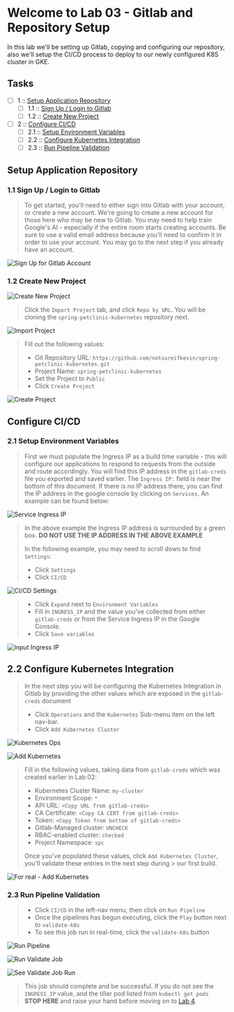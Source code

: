 Welcome to Lab 03 - Gitlab and Repository Setup
===

In this lab we'll be setting up Gitlab, copying and configuring our repository, also we'll setup the CI/CD process to deploy to our newly configured K8S cluster in GKE.

## Tasks

- [ ] 1 :: [Setup Application Repository](https://gitlab.com/opentracing-workshop/lab-notes/tree/master/lab-03#setup-application-repository)
  - [ ] 1.1 :: [Sign Up / Login to Gitlab](https://gitlab.com/opentracing-workshop/lab-notes/tree/master/lab-03#11-sign-up-login-to-gitlab)
  - [ ] 1.2 :: [Create New Project](https://gitlab.com/opentracing-workshop/lab-notes/tree/master/lab-03#12-create-new-project)
- [ ] 2 :: [Configure CI/CD](https://gitlab.com/opentracing-workshop/lab-notes/tree/master/lab-03#configure-cicd)
  - [ ] 2.1 :: [Setup Environment Variables](https://gitlab.com/opentracing-workshop/lab-notes/tree/master/lab-03#21-setup-environment-variables)
  - [ ] 2.2 :: [Configure Kubernetes Integration](https://gitlab.com/opentracing-workshop/lab-notes/tree/master/lab-03#22-configure-kubernetes-integration)
  - [ ] 2.3 :: [Run Pipeline Validation](https://gitlab.com/opentracing-workshop/lab-notes/tree/master/lab-03#23-run-pipeline-validation)

Setup Application Repository
---

### 1.1 Sign Up / Login to Gitlab

> To get started, you'll need to either sign into Gitlab with your account, or create a new account. We're going to create a new account for those here who may be new to Gitlab. You may need to help train Google's AI - especially if the entire room starts creating accounts. Be sure to use a valid email address because you'll need to confirm it in order to use your account. You may go to the next step if you already have an account.

![Sign Up for Gitlab Account](/lab-03/images/img01.png)

### 1.2 Create New Project

![Create New Project](/lab-03/images/img02.png)

> Click the `Import Project` tab, and click `Repo by URL`. You will be cloning the `spring-petclinic-kubernetes` repository next.

![Import Project](/lab-03/images/img03.png)

> Fill out the following values:
>
> * Git Repository URL: `https://github.com/notsureifkevin/spring-petclinic-kubernetes.git`
> * Project Name: `spring-petclinic-kubernetes`
> * Set the Project to `Public`
> * Click `Create Project`

![Create Project](/lab-03/images/img04.png)

Configure CI/CD
---

### 2.1 Setup Environment Variables

> First we must populate the Ingress IP as a build time variable - this will configure our applications to respond to requests from the outside and route accordingly. You will find this IP address in the `gitlab-creds` file you exported and saved earlier. The `Ingress IP:` field is near the bottom of this document. If there is no IP address there, you can find the IP address in the google console by clicking on `Services`. An example can be found below:

![Service Ingress IP](/lab-03/images/img05a.png)

> In the above example the Ingress IP address is surrounded by a green box. **DO NOT USE THE IP ADDRESS IN THE ABOVE EXAMPLE**
> 
> In the following example, you may need to scroll down to find `Settings`:
> 
> * Click `Settings`
> * Click `CI/CD`

![CI/CD Settings](/lab-03/images/img05b.png)

> * Click `Expand` next to `Environment Variables`
> * Fill in `INGRESS_IP` and the value you've collected from either `gitlab-creds` or from the Service Ingress IP in the Google Console.
> * Click `Save variables`

![Input Ingress IP](/lab-03/images/img05c.png)

## 2.2 Configure Kubernetes Integration

> In the next step you will be configuring the Kubernetes Integration in Gitlab by providing the other values which are exposed in the `gitlab-creds` document
> 
> * Click `Operations` and the `Kubernetes` Sub-menu item on the left nav-bar.
> * Click `Add Kubernetes Cluster`

![Kubernetes Ops](/lab-03/images/img06a.png)

![Add Kubernetes](/lab-03/images/img06b.png)

> Fill in the following values, taking data from `gitlab-creds` which was created earlier in Lab 02:
> 
> * Kubernetes Cluster Name: `my-cluster`
> * Environment Scope: `*`
> * API URL: `<Copy URL from gitlab-creds>`
> * CA Certificate: `<Copy CA CERT from gitlab-creds>`
> * Token: `<Copy Token from bottom of gitlab-creds>`
> * Gitlab-Managed cluster: `UNCHECK`
> * RBAC-enabled cluster: `checked`
> * Project Namespace: `spc`
> 
> Once you've populated these values, click `Add Kubernetes Cluster`, you'll validate these entries in the next step during > our first build.

![For real - Add Kubernetes](/lab-03/images/img06c.png)

### 2.3 Run Pipeline Validation

> * Click `CI/CD` in the left-nav menu, then click on `Run Pipeline`
> * Once the pipelines has begun executing, click the `Play` button next to `validate-k8s`
> * To see this job run in real-time, click the `validate-k8s` button

![Run Pipeline](/lab-03/images/img07a.png)

![Run Validate Job](/lab-03/images/img07b.png)

![See Validate Job Run](/lab-03/images/img07c.png)

> This job should complete and be successful. If you do not see the `INGRESS_IP` value, and the tiller pod listed from `kubectl get pods` **STOP HERE** and raise your hand before moving on to [Lab 4](https://gitlab.com/opentracing-workshop/lab-notes/tree/master/lab-04#welcome-to-lab-04-deploy-all-the-things).